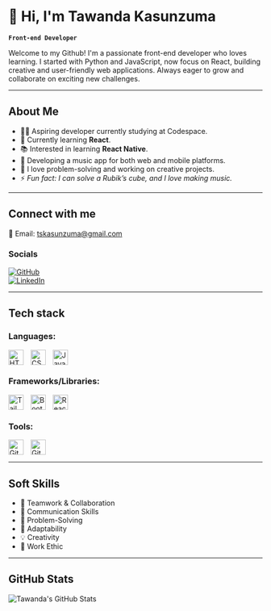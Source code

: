 # 👋 Hi, I'm Tawanda Kasunzuma

**`Front-end Developer`**

Welcome to my Github! I'm a passionate front-end developer who loves learning. I started with Python and JavaScript, now focus on React, building creative and user-friendly web applications. Always eager to grow and collaborate on exciting new challenges.

---

## About Me

- 🙋‍♂️ Aspiring developer currently studying at Codespace.  
- 🌱 Currently learning **React**. 
- 📚 Interested in learning **React Native**.
- 🧱 Developing a music app for both web and mobile platforms.  
- 🤖 I love problem-solving and working on creative projects.
- ⚡ *Fun fact: I can solve a Rubik’s cube, and I love making music.*

---

## Connect with me

📧 Email: [tskasunzuma@gmail.com](mailto:tskasunzuma@gmail.com)  

### Socials  

[![GitHub](https://img.shields.io/badge/-GitHub-181717?style=flat&logo=github&logoColor=white)](https://github.com/tawandakasunzuma)  
[![LinkedIn](https://img.shields.io/badge/-LinkedIn-blue?style=flat&logo=linkedin&logoColor=white)](https://www.linkedin.com/in/tawanda-kasunzuma/)  

---

## Tech stack

### Languages:

<p align="left">
  <img align="center" alt="HTML" width="30px" style="padding-right:10px;" src="https://cdn.jsdelivr.net/gh/devicons/devicon/icons/html5/html5-plain.svg" />
  <img align="center" alt="CSS" width="30px" style="padding-right:10px;" src="https://cdn.jsdelivr.net/gh/devicons/devicon/icons/css3/css3-plain.svg" />
  <img align="center" alt="JavaScript" width="30px" style="padding-right:10px;" src="https://cdn.jsdelivr.net/gh/devicons/devicon@latest/icons/javascript/javascript-original.svg" />
</p>

### Frameworks/Libraries:

<p align="left">
  <img align="center" alt="Tailwind CSS" width="30px" style="padding-right:10px;" src="https://cdn.jsdelivr.net/gh/devicons/devicon@latest/icons/tailwindcss/tailwindcss-original.svg" />
  <img align="center" alt="Bootstrap" width="30px" style="padding-right:10px;" src="https://cdn.jsdelivr.net/gh/devicons/devicon@latest/icons/bootstrap/bootstrap-original.svg" />
  <img align="center" alt="React" width="30px" style="padding-right:10px;" src="https://cdn.jsdelivr.net/gh/devicons/devicon@latest/icons/react/react-original.svg" />
</p>

### Tools:

<p align="left">
  <img align="center" alt="Git" width="30px" style="padding-right:10px;" src="https://cdn.jsdelivr.net/gh/devicons/devicon/icons/git/git-original.svg" />
  <img align="center" alt="GitHub" width="30px" style="padding-right:10px;" src="https://cdn.jsdelivr.net/gh/devicons/devicon/icons/github/github-original.svg" />
</p>

---

## Soft Skills

- 🤝 Teamwork & Collaboration
- 📢 Communication Skills
- 🎯 Problem-Solving
- 🚀 Adaptability
- 💡 Creativity
- 💪 Work Ethic

---

## GitHub Stats

![Tawanda's GitHub Stats](https://github-readme-stats.vercel.app/api?username=tawandakasunzuma&theme=graywhite&show_icons=true)
